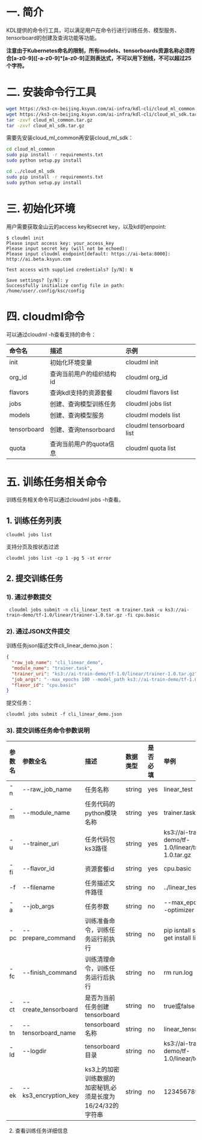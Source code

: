 # 一. 简介

KDL提供的命令行工具，可以满足用户在命令行进行训练任务、模型服务、tensorboard的创建及查询功能等功能。

**注意由于Kubernetes命名的限制，所有models、tensorboards资源名称必须符合\[a-z0-9\]\(\[-a-z0-9\]\*\[a-z0-9\]正则表达式，不可以用下划线，不可以超过25个字符。**

# 二.  安装命令行工具

```bash
wget https://ks3-cn-beijing.ksyun.com/ai-infra/kdl-cli/cloud_ml_common.tar.gz
wget https://ks3-cn-beijing.ksyun.com/ai-infra/kdl-cli/cloud_ml_sdk.tar.gz
tar -zxvf cloud_ml_common.tar.gz
tar -zxvf cloud_ml_sdk.tar.gz
```

需要先安装cloud\_ml\_common再安装cloud\_ml\_sdk：

```bash
cd cloud_ml_common
sudo pip install -r requirements.txt
sudo python setup.py install

cd ../cloud_ml_sdk
sudo pip install -r requirements.txt
sudo python setup.py install
```

# 三. 初始化环境

用户需要获取金山云的access key和secret key，以及kdl的enpoint:

```
$ cloudml init
Please input access key: your_access_key
Please input secret key (will not be echoed): 
Please input cloudml endpoint[default: https://ai-beta:8000]: http://ai.beta.ksyun.com

Test access with supplied credentials? [y/N]: N

Save settings? [y/N]: y
Successfully initialize config file in path: /home/user/.config/ksc/config
```

# 四. cloudml命令

可以通过cloudml -h查看支持的命令：

| 命令名 | 描述 | 示例 |
| :--- | :--- | :--- |
| init | 初始化环境变量 | cloudml init |
| org\_id | 查询当前用户的组织结构id | cloudml org\_id |
| flavors | 查询kdl支持的资源套餐 | cloudml flavors list |
| jobs | 创建、查询模型训练任务 | cloudml jobs list |
| models | 创建、查询模型服务 | cloudml models list |
| tensorboard | 创建、查询tensorboard | cloudml tensorboard list |
| quota | 查询当前用户的quota信息 | cloudml quota list |

# 五. 训练任务相关命令

训练任务相关命令可以通过cloudml jobs -h查看。

## 1. 训练任务列表

```
cloudml jobs list
```

支持分页及按状态过滤

```
cloudml jobs list -cp 1 -pg 5 -st error
```

## 2. 提交训练任务

### 1\). 通过参数提交

```
 cloudml jobs submit -n cli_linear_test -m trainer.task -u ks3://ai-train-demo/tf-1.0/linear/trainer-1.0.tar.gz -fi cpu.basic
```

### 2\). 通过JSON文件提交

训练任务json描述文件cli\_linear\_demo.json：

```json
{
  "raw_job_name": "cli_linear_demo",
  "module_name": "trainer.task",
  "trainer_uri": "ks3://ai-train-demo/tf-1.0/linear/trainer-1.0.tar.gz",
  "job_args": "--max_epochs 100 --model_path ks3://ai-train-demo/tf-1.0/linear/model",
  "flavor_id": "cpu.basic"
}
```

提交任务：

```
cloudml jobs submit -f cli_linear_demo.json
```

### 3\). 提交训练任务命令参数说明

| 参数名 | 参数全名 | 描述 | 数据类型 | 是否必填 | 举例 |
| :--- | :--- | :--- | :--- | :--- | :--- |
| -n | --raw\_job\_name | 任务名称 | string | yes | linear\_test |
| -m | --module\_name | 任务代码的python模块名称 | string | yes | trainer.task |
| -u | --trainer\_uri | 任务代码包ks3路径 | string | yes | ks3://ai-train-demo/tf-1.0/linear/trainer-1.0.tar.gz |
| -fi | --flavor\_id | 资源套餐id | string | yes | cpu.basic |
| -f | --filename | 任务描述文件路径 | string | no | ../linear\_test.json |
| -a | --job\_args | 任务参数 | string | no | --max\_epochs 100 --optimizer sgd |
| -pc | --prepare\_command | 训练准备命令，训练任务运行前执行 | string | no | pip isntall six && apt-get install libssl-dev |
| -fc | --finish\_command | 训练清理命令，训练任务运行后执行 | string | no | rm run.log |
| -ct | --create\_tensorboard | 是否为当前任务创建tensorboard | string | no | true或false |
| -tn | --tensorboard\_name | tensorboard名称 | string | no | linear\_tensorboard |
| -ld | --logdir | tensorboard目录 | string | no | ks3://ai-train-demo/tf-1.0/linear/tensorboard/ |
| -ek | --ks3\_encryption\_key | ks3上的加密训练数据的加密秘钥,必须是长度为16/24/32的字符串 | string | no | 1234567890123456 |

2. 查看训练任务详细信息



